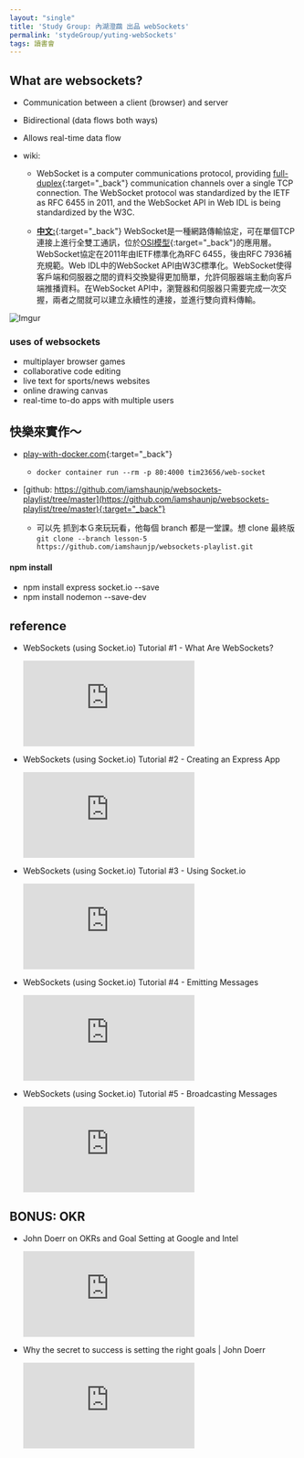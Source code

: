 ```yaml
---
layout: "single"
title: 'Study Group: 內湖澄鵡 出品 webSockets'
permalink: 'stydeGroup/yuting-webSockets'
tags: 讀書會
---
```



## What are websockets?

- Communication between a client (browser) and server
- Bidirectional (data flows both ways)
- Allows real-time data flow

- wiki:
   - WebSocket is a computer communications protocol, providing [full-duplex](https://en.wikipedia.org/wiki/Duplex_(telecommunications)#FULL-DUPLEX){:target="_back"} communication channels over a single TCP connection. The WebSocket protocol was standardized by the IETF as RFC 6455 in 2011, and the WebSocket API in Web IDL is being standardized by the W3C.

   - [__中文:__](https://zh.wikipedia.org/wiki/WebSocket){:target="_back"} WebSocket是一種網路傳輸協定，可在單個TCP連接上進行全雙工通訊，位於[OSI模型](https://zh.wikipedia.org/wiki/OSI%E6%A8%A1%E5%9E%8B){:target="_back"}的應用層。WebSocket協定在2011年由IETF標準化為RFC 6455，後由RFC 7936補充規範。Web IDL中的WebSocket API由W3C標準化。WebSocket使得客戶端和伺服器之間的資料交換變得更加簡單，允許伺服器端主動向客戶端推播資料。在WebSocket API中，瀏覽器和伺服器只需要完成一次交握，兩者之間就可以建立永續性的連接，並進行雙向資料傳輸。

![Imgur](https://i.imgur.com/ngFWruF.jpg)


### uses of websockets

- multiplayer browser games
- collaborative code editing 
- live text for sports/news websites
- online drawing canvas
- real-time to-do apps with multiple users


## 快樂來實作～

- [play-with-docker.com](https://labs.play-with-docker.com/){:target="_back"}

   - `docker container run --rm -p 80:4000 tim23656/web-socket`

- [github: https://github.com/iamshaunjp/websockets-playlist/tree/master](https://github.com/iamshaunjp/websockets-playlist/tree/master){:target="_back"}

   - 可以先 抓到本Ｇ來玩玩看，他每個 branch 都是一堂課。想 clone 最終版 `git clone --branch lesson-5 https://github.com/iamshaunjp/websockets-playlist.git`



#### npm install

- npm install express socket.io --save
- npm install nodemon --save-dev

## reference

- WebSockets (using Socket.io) Tutorial #1 - What Are WebSockets?

   <iframe src="https://www.youtube.com/embed/vQjiN8Qgs3c" frameborder="0" allow="accelerometer; autoplay; encrypted-media; gyroscope; picture-in-picture" allowfullscreen></iframe>

- WebSockets (using Socket.io) Tutorial #2 - Creating an Express App

   <iframe src="https://www.youtube.com/embed/ggVsXljT0MI" frameborder="0" allow="accelerometer; autoplay; encrypted-media; gyroscope; picture-in-picture" allowfullscreen></iframe>

- WebSockets (using Socket.io) Tutorial #3 - Using Socket.io

   <iframe src="https://www.youtube.com/embed/UwS3wJoi7fY" frameborder="0" allow="accelerometer; autoplay; encrypted-media; gyroscope; picture-in-picture" allowfullscreen></iframe>

- WebSockets (using Socket.io) Tutorial #4 - Emitting Messages

   <iframe src="https://www.youtube.com/embed/KNqVpESuyQo" frameborder="0" allow="accelerometer; autoplay; encrypted-media; gyroscope; picture-in-picture" allowfullscreen></iframe>

- WebSockets (using Socket.io) Tutorial #5 - Broadcasting Messages

   <iframe src="https://www.youtube.com/embed/FvArk8-qgCk" frameborder="0" allow="accelerometer; autoplay; encrypted-media; gyroscope; picture-in-picture" allowfullscreen></iframe>


## BONUS: OKR

- John Doerr on OKRs and Goal Setting at Google and Intel

   <iframe src="https://www.youtube.com/embed/t-yeDb7stlw" frameborder="0" allow="accelerometer; autoplay; encrypted-media; gyroscope; picture-in-picture" allowfullscreen></iframe>


- Why the secret to success is setting the right goals | John Doerr

   <iframe src="https://www.youtube.com/embed/L4N1q4RNi9I" frameborder="0" allow="accelerometer; autoplay; encrypted-media; gyroscope; picture-in-picture" allowfullscreen></iframe>